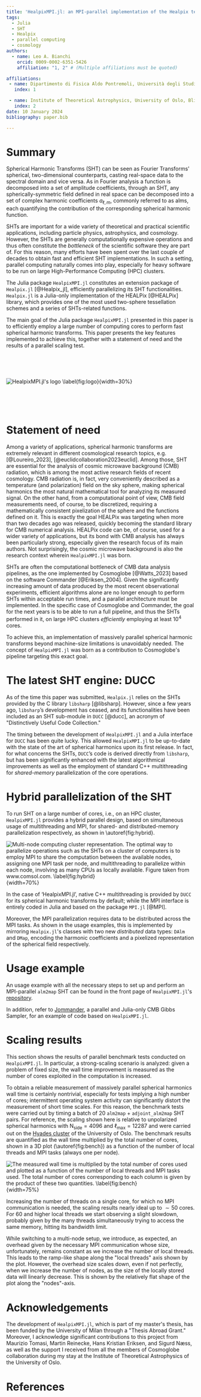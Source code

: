 ```yaml
---
title: 'HealpixMPI.jl: an MPI-parallel implementation of the Healpix tessellation scheme in Julia'
tags:
  - Julia
  - SHT
  - Healpix
  - parallel computing
  - cosmology
authors:
  - name: Leo A. Bianchi
    orcid: 0009-0002-6351-5426
    affiliation: "1, 2" # (Multiple affiliations must be quoted)

affiliations:
 - name: Dipartimento di Fisica Aldo Pontremoli, Università degli Studi di Milano, Milan, Italy            
   index: 1

 - name: Institute of Theoretical Astrophysics, University of Oslo, Blindern, Oslo, Norway
   index: 2
date: 10 January 2024
bibliography: paper.bib

---
```


# Summary

Spherical Harmonic Transforms (SHT) can be seen as Fourier Transforms' spherical, two-dimensional counterparts, casting real-space data to the spectral domain and vice versa.
As in Fourier analysis a function is decomposed into a set of amplitude coefficients, through an SHT, any spherically-symmetric field defined in real space can be decomposed into a set of complex harmonic coefficients $a_{\ell, m}$, commonly referred to as alms, each quantifying the contribution of the corresponding spherical harmonic function.

SHTs are important for a wide variety of theoretical and practical scientific applications, including particle physics, astrophysics, and cosmology.
However, the SHTs are generally computationally expensive operations and thus often constitute the *bottleneck* of the scientific software they are part of.
For this reason, many efforts have been spent over the last couple of decades to obtain fast and efficient SHT implementations.
In such a setting, parallel computing naturally comes into play, especially for heavy software to be run on large High-Performance Computing (HPC) clusters.

The Julia package `HealpixMPI.jl` constitutes an extension package of `Healpix.jl` [@Healpix_jl], efficiently parallelizing its SHT functionalities.
`Healpix.jl` is a Julia-only implementation of the HEALPix [@HEALPix] library, which provides one of the most used two-sphere tessellation schemes and a series of SHTs-related functions.

The main goal of the Julia package `HealpixMPI.jl` presented in this paper is to efficiently employ a large number of computing cores to perform fast spherical harmonic transforms.
This paper presents the key features implemented to achieve this, together with a statement of need and the results of a parallel scaling test.

</br>
</br>
</br>

![`HealpixMPI.jl`'s logo \label{fig:logo}](figures/logo.png){width=30%}

</br>
</br>
</br>

# Statement of need

Among a variety of applications, spherical harmonic transforms are extremely relevant in different cosmological research topics, e.g. [@Loureiro_2023], [@euclidcollaboration2023euclid].
Among those, SHT are essential for the analysis of cosmic microwave background (CMB) radiation, which is among the most active research fields of recent cosmology.
CMB radiation is, in fact, very conveniently described as a temperature (and polarization) field on the sky sphere, making spherical harmonics the most natural mathematical tool for analyzing its measured signal.
On the other hand, from a computational point of view, CMB field measurements need, of course, to be discretized, requiring a mathematically consistent pixelization of the sphere and the functions defined on it.
This is exactly the goal HEALPix was targeting when more than two decades ago was released, quickly becoming the standard library for CMB numerical analysis.
HEALPix code can be, of course, used for a wider variety of applications, but its bond with CMB analysis has always been particularly strong, especially given the research focus of its main authors.
Not surprisingly, the cosmic microwave background is also the research context wherein `HealpixMPI.jl` was born.

SHTs are often the computational bottleneck of CMB data analysis pipelines, as the one implemented by Cosmoglobe [@Watts_2023] based on the software Commander [@Eriksen_2004].
Given the significantly increasing amount of data produced by the most recent observational experiments, efficient algorithms alone are no longer enough to perform SHTs within acceptable run times, and a parallel architecture must be implemented.
In the specific case of Cosmoglobe and Commander, the goal for the next years is to be able to run a full pipeline, and thus the SHTs performed in it, on large HPC clusters *efficiently* employing at least $10^4$ cores.

To achieve this, an implementation of massively parallel spherical harmonic transforms beyond machine-size limitations is unavoidably needed.
The concept of `HealpixMPI.jl` was born as a contribution to Cosmoglobe's pipeline targeting this exact goal.

# The latest SHT engine: DUCC

As of the time this paper was submitted, `Healpix.jl` relies on the SHTs provided by the C library `libsharp` [@libsharp]. However, since a few years ago, `libsharp`’s development has ceased, and its functionalities have been included as an SHT sub-module in `DUCC` [@ducc], an acronym of "Distinctively Useful Code Collection."

The timing between the development of `HealpixMPI.jl` and a Julia interface for `DUCC` has been quite lucky.
This allowed `HealpixMPI.jl` to be up-to-date with the state of the art of spherical harmonics upon its first release.
In fact, for what concerns the SHTs, `DUCC`’s code is derived directly from `libsharp`, but has been significantly enhanced with the latest algorithmical improvements as well as the employment of standard C++ multithreading for *shared-memory* parallelization of the core operations.

# Hybrid parallelization of the SHT

To run SHT on a large number of cores, i.e., on an HPC cluster, `HealpixMPI.jl` provides a hybrid parallel design, based on simultaneous usage of multithreading and MPI, for shared- and distributed-memory parallelization respectively, as shown in \autoref{fig:hybrid}.

![Multi-node computing cluster representation. The optimal way to parallelize operations such as the SHTs on a cluster of computers is to employ MPI to share the computation *between* the available nodes, assigning one MPI task per node, and multithreading to parallelize *within* each node, involving as many CPUs as locally available. Figure taken from www.comsol.com. \label{fig:hybrid}](figures/hybrid_parallel.png){width=70%}

In the case of ‘HealpixMPI.jl’, native C++ multithreading is provided by `DUCC` for its spherical harmonic transforms by default; while the MPI interface is entirely coded in Julia and based on the package `MPI.jl` [@MPI].

Moreover, the MPI parallelization requires data to be distributed across the MPI tasks.
As shown in the usage examples, this is implemented by mirroring `Healpix.jl`'s classes with two new *distributed* data types: `DAlm` and `DMap`, encoding the harmonic coefficients and a pixelized representation of the spherical field respectively.

# Usage example

An usage example with all the necessary steps to set up and perform an MPI-parallel `alm2map` SHT can be found in the front page of `HealpixMPI.jl`'s [repository](https://github.com/LeeoBianchi/HealpixMPI.jl).

In addition, refer to [Jommander](https://github.com/LeeoBianchi/Jommander.jl), a parallel and Julia-only CMB Gibbs Sampler, for an example of code based on `HealpixMPI.jl`.


# Scaling results

This section shows the results of parallel benchmark tests conducted on `HealpixMPI.jl`.
In particular, a strong-scaling scenario is analyzed: given a problem of fixed size, the wall time improvement is measured as the number of cores exploited in the computation is increased.

To obtain a reliable measurement of massively parallel spherical harmonics wall time is certainly nontrivial, especially for tests implying a high number of cores; intermittent operating system activity can significantly distort the measurement of short time scales.
For this reason, the benchmark tests were carried out by timing a batch of 20 `alm2map` + `adjoint_alm2map` SHT pairs.
For reference, the scaling shown here is relative to unpolarized spherical harmonics with $\mathrm{N}_\mathrm{side} = 4096$ and $\ell_{\mathrm{max}} = 12287$ and were carried out on the [Hyades cluster](https://www.mn.uio.no/astro/english/services/it/help/basic-services/compute-resources.html) of the University of Oslo.
The benchmark results are quantified as the wall time multiplied by the total number of cores, shown in a 3D plot (\autoref{fig:bench}) as a function of the number of local threads and MPI tasks (always one per node).

![The measured wall time is multiplied by the total number of cores used and plotted as a function of the number of local threads and MPI tasks used. The total number of cores corresponding to each column is given by the product of these two quantities. \label{fig:bench}](figures/3DBench.png){width=75%}

Increasing the number of threads on a single core, for which no MPI communication is needed, the scaling results nearly ideal up to $\sim 50$ cores. For 60 and higher local threads we start observing a slight slowdown, probably given by the many threads simultaneously trying to access the same memory, hitting its bandwidth limit.

While switching to a multi-node setup, we introduce, as expected, an overhead given by the necessary MPI communication whose size, unfortunately, remains constant as we increase the number of local threads. This leads to the ramp-like shape along the "local threads" axis shown by the plot.
However, the overhead size scales down, even if not perfectly, when we increase the number of nodes, as the size of the locally stored data will linearly decrease.
This is shown by the relatively flat shape of the plot along the "nodes"-axis.

# Acknowledgements

The development of `HealpixMPI.jl`, which is part of my master's thesis, has been funded by the University of Milan through a "Thesis Abroad Grant."
Moreover, I acknowledge significant contributions to this project from Maurizio Tomasi, Martin Reinecke, Hans Kristian Eriksen, and Sigurd Næss, as well as the support I received from all the members of Cosmoglobe collaboration during my stay at the Institute of Theoretical Astrophysics of the University of Oslo.

# References
